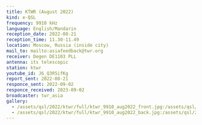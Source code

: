 ```yaml
---
title: KTWR (August 2022)
kind: e-QSL
frequency: 9910 kHz
language: English/Mandarin
reception_date: 2022-08-21
reception_time: 11.30-11.49
location: Moscow, Russia (inside city)
mail_to: mailto:asiafeedback@twr.org
receiver: Degen DE1103 PLL
antenna: its telescopic
station: ktwr
youtube_id: J6_Q3R5ifKg
report_sent: 2022-08-21
responce_sent: 2022-09-02
responce_received: 2023-09-02
broadcaster: twr_asia
gallery:
  - /assets/qsl/2022/ktwr/full/ktwr_9910_aug2022_front.jpg:/assets/qsl/2022/ktwr/small/ktwr_9910_aug2022_front.jpg
  - /assets/qsl/2022/ktwr/full/ktwr_9910_aug2022_back.jpg:/assets/qsl/2022/ktwr/small/ktwr_9910_aug2022_back.jpg
---
```

